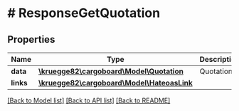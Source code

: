 # # ResponseGetQuotation

## Properties

Name | Type | Description | Notes
------------ | ------------- | ------------- | -------------
**data** | [**\kruegge82\cargoboard\Model\Quotation**](Quotation.md) | Quotation. | [optional]
**links** | [**\kruegge82\cargoboard\Model\HateoasLink**](HateoasLink.md) |  | [optional]

[[Back to Model list]](../../README.md#models) [[Back to API list]](../../README.md#endpoints) [[Back to README]](../../README.md)
